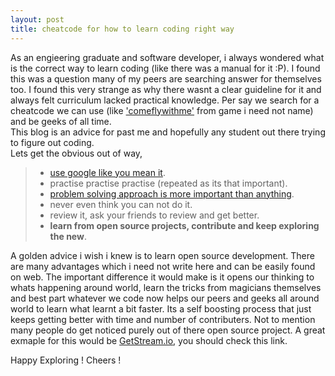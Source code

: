 ```yaml
---
layout: post
title: cheatcode for how to learn coding right way
---
```


As an engieering graduate and software developer, i always wondered what is the correct way to learn coding (like there was a manual for it :P). I found this was a question many of my peers are searching answer for themselves too. I found this very strange as why there wasnt a clear guideline for it and always felt curriculum lacked practical knowledge. Per say we search for a cheatcode we can use (like <a href="https://www.youtube.com/watch?v=IgKZ_pWYSMk">'comeflywithme'</a> from game i need not name) and be geeks of all time.  
This blog is an advice for past me and hopefully any student out there trying to figure out coding.  
Lets get the obvious out of way,  
> - <a href="http://www.lifehack.org/articles/technology/20-tips-use-google-search-efficiently.html">use google like you mean it</a>.  
> - practise practise practise (repeated as its that important).  
> - <a href="https://www.nostarch.com/thinklikeaprogrammer">problem solving approach is more important than anything</a>.  
> - never even think you can not do it.  
> - review it, ask your friends to review and get better.  
> - **learn from open source projects, contribute and keep exploring the new**.  

A golden advice i wish i knew is to learn open source development. There are many advantages which i need not write here and can be easily found on web. The important difference it would make is it opens our thinking to whats happening around world, learn the tricks from magicians themselves and best part whatever we code now helps our peers and geeks all around world to learn what learnt a bit faster. Its a self boosting process that just keeps getting better with time and number of contributers. Not to mention many people do get noticed purely out of there open source project. A great exmaple for this would be <a href="https://github.com/GetStream">GetStream.io</a>, you should check this link.  

Happy Exploring ! Cheers !












